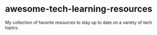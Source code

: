 # awesome-tech-learning-resources
My collection of favorite resources to stay up to date on a variety of tech topics.
